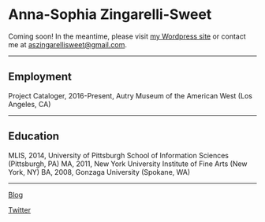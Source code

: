 # Anna-Sophia Zingarelli-Sweet


Coming soon! In the meantime, please visit [my Wordpress site](https://aszingarellisweet.info) or contact me at [aszingarellisweet@gmail.com](mailto:aszingarelli@gmail.com).

---

## Employment
Project Cataloger, 2016-Present, Autry Museum of the American West (Los Angeles, CA)

---

## Education
MLIS, 2014, University of Pittsburgh School of Information Sciences (Pittsburgh, PA)
MA, 2011, New York University Institute of Fine Arts (New York, NY)
BA, 2008, Gonzaga University (Spokane, WA)

---

[Blog](https://aszingarellisweet.info/blog)

[Twitter](https://twitter.com/aszingarelli)
